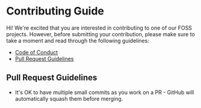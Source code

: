 # Contributing Guide

Hi! We're excited that you are interested in contributing to one of our FOSS
projects. However, before submitting your contribution, please make sure to take
a moment and read through the following guidelines:

- [Code of Conduct](https://github.com/gcoguiec/.template/blob/main/.github/CODE_OF_CONDUCT.md)
- [Pull Request Guidelines](#pull-request-guidelines)

## Pull Request Guidelines

- It's OK to have multiple small commits as you work on a PR - GitHub will
  automatically squash them before merging.
